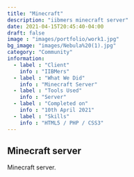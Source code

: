 ```yaml
---
title: "Minecraft"
description: "iibmers minecraft server"
date: 2021-04-15T20:45:40-04:00
draft: false
image : "images/portfolio/work1.jpg"
bg_image: "images/Nebula%20(1).jpg"
category: "Community"
information:
  - label : "Client"
    info : "IIBMers"
  - label : "What We Did"
    info : "Minecraft Server"
  - label : "Tools Used"
    info : "Server"
  - label : "Completed on"
    info : "10th April 2021"
  - label : "Skills"
    info : "HTML5 / PHP / CSS3"
---
```



## Minecraft server

Minecraft server. 
